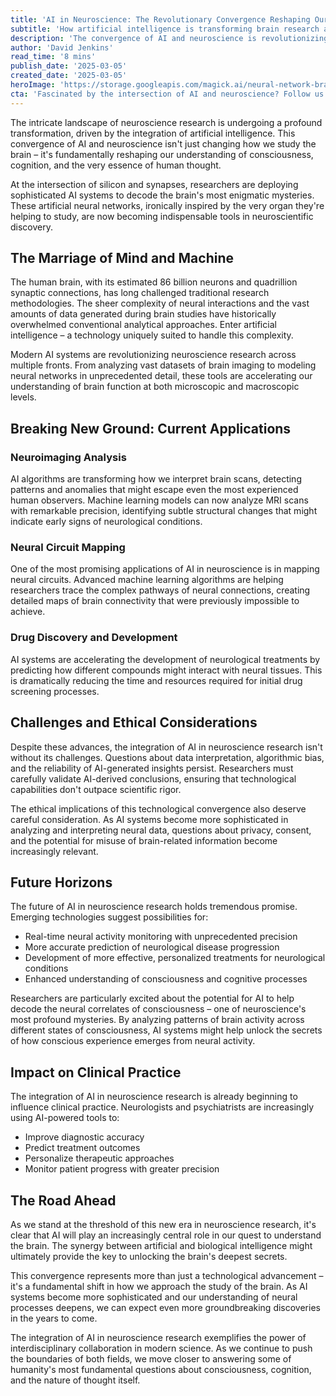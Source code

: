 ```yaml
---
title: 'AI in Neuroscience: The Revolutionary Convergence Reshaping Our Understanding of the Brain'
subtitle: 'How artificial intelligence is transforming brain research and neural discovery'
description: 'The convergence of AI and neuroscience is revolutionizing our understanding of the brain. From analyzing complex neural networks to advancing drug discovery, artificial intelligence is becoming an indispensable tool in neuroscientific research, promising breakthrough discoveries in consciousness, cognition, and neurological treatments.'
author: 'David Jenkins'
read_time: '8 mins'
publish_date: '2025-03-05'
created_date: '2025-03-05'
heroImage: 'https://storage.googleapis.com/magick.ai/neural-network-brain-interface.jpg'
cta: 'Fascinated by the intersection of AI and neuroscience? Follow us on LinkedIn for regular updates on groundbreaking developments in this revolutionary field.'
---
```


The intricate landscape of neuroscience research is undergoing a profound transformation, driven by the integration of artificial intelligence. This convergence of AI and neuroscience isn't just changing how we study the brain – it's fundamentally reshaping our understanding of consciousness, cognition, and the very essence of human thought.

At the intersection of silicon and synapses, researchers are deploying sophisticated AI systems to decode the brain's most enigmatic mysteries. These artificial neural networks, ironically inspired by the very organ they're helping to study, are now becoming indispensable tools in neuroscientific discovery.

## The Marriage of Mind and Machine

The human brain, with its estimated 86 billion neurons and quadrillion synaptic connections, has long challenged traditional research methodologies. The sheer complexity of neural interactions and the vast amounts of data generated during brain studies have historically overwhelmed conventional analytical approaches. Enter artificial intelligence – a technology uniquely suited to handle this complexity.

Modern AI systems are revolutionizing neuroscience research across multiple fronts. From analyzing vast datasets of brain imaging to modeling neural networks in unprecedented detail, these tools are accelerating our understanding of brain function at both microscopic and macroscopic levels.

## Breaking New Ground: Current Applications

### Neuroimaging Analysis
AI algorithms are transforming how we interpret brain scans, detecting patterns and anomalies that might escape even the most experienced human observers. Machine learning models can now analyze MRI scans with remarkable precision, identifying subtle structural changes that might indicate early signs of neurological conditions.

### Neural Circuit Mapping
One of the most promising applications of AI in neuroscience is in mapping neural circuits. Advanced machine learning algorithms are helping researchers trace the complex pathways of neural connections, creating detailed maps of brain connectivity that were previously impossible to achieve.

### Drug Discovery and Development
AI systems are accelerating the development of neurological treatments by predicting how different compounds might interact with neural tissues. This is dramatically reducing the time and resources required for initial drug screening processes.

## Challenges and Ethical Considerations

Despite these advances, the integration of AI in neuroscience research isn't without its challenges. Questions about data interpretation, algorithmic bias, and the reliability of AI-generated insights persist. Researchers must carefully validate AI-derived conclusions, ensuring that technological capabilities don't outpace scientific rigor.

The ethical implications of this technological convergence also deserve careful consideration. As AI systems become more sophisticated in analyzing and interpreting neural data, questions about privacy, consent, and the potential for misuse of brain-related information become increasingly relevant.

## Future Horizons

The future of AI in neuroscience research holds tremendous promise. Emerging technologies suggest possibilities for:

- Real-time neural activity monitoring with unprecedented precision
- More accurate prediction of neurological disease progression
- Development of more effective, personalized treatments for neurological conditions
- Enhanced understanding of consciousness and cognitive processes

Researchers are particularly excited about the potential for AI to help decode the neural correlates of consciousness – one of neuroscience's most profound mysteries. By analyzing patterns of brain activity across different states of consciousness, AI systems might help unlock the secrets of how conscious experience emerges from neural activity.

## Impact on Clinical Practice

The integration of AI in neuroscience research is already beginning to influence clinical practice. Neurologists and psychiatrists are increasingly using AI-powered tools to:

- Improve diagnostic accuracy
- Predict treatment outcomes
- Personalize therapeutic approaches
- Monitor patient progress with greater precision

## The Road Ahead

As we stand at the threshold of this new era in neuroscience research, it's clear that AI will play an increasingly central role in our quest to understand the brain. The synergy between artificial and biological intelligence might ultimately provide the key to unlocking the brain's deepest secrets.

This convergence represents more than just a technological advancement – it's a fundamental shift in how we approach the study of the brain. As AI systems become more sophisticated and our understanding of neural processes deepens, we can expect even more groundbreaking discoveries in the years to come.

The integration of AI in neuroscience research exemplifies the power of interdisciplinary collaboration in modern science. As we continue to push the boundaries of both fields, we move closer to answering some of humanity's most fundamental questions about consciousness, cognition, and the nature of thought itself.